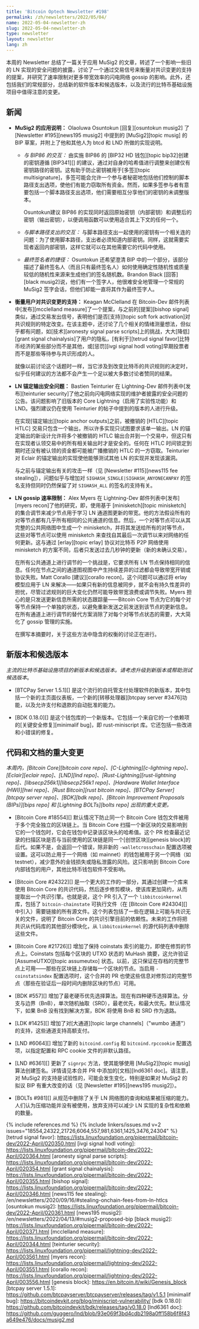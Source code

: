 ```yaml
---
title: 'Bitcoin Optech Newsletter #198'
permalink: /zh/newsletters/2022/05/04/
name: 2022-05-04-newsletter-zh
slug: 2022-05-04-newsletter-zh
type: newsletter
layout: newsletter
lang: zh
---
```

本周的 Newsletter 总结了一篇关于应用 MuSig2 的文章，转述了一个影响一些旧的 LN 实现的安全问题的披露，讨论了一个通过交易信号来衡量对共识变更的支持的提案，并研究了速率限制对更多带宽效率的闪电网络 gossip 的影响。此外，还包括我们的常规部分，总结新的软件版本和候选版本，以及流行的比特币基础设施项目中值得注意的变更。

## 新闻
- **MuSig2 的应用说明：** Olaoluwa Osuntokun [回复][osuntokun musig2] 了[Newsletter #195][news195 musig2] 中提到的 [MuSig2][topic musig] 的 BIP 草案，并附上了他和其他人为 btcd 和 LND 所做的实现说明。

  - *与 BIP86 的交互：* 由实施 BIP86 的 [BIP32 HD 钱包][topic bip32]创建的密钥遵循 [BIP341][] 的建议，通过对自身的哈希值进行调整来创建仅有密钥路径的密钥。这有助于防止密钥被用于[多签][topic multisignature]，多签可能会允许一个参与者秘密地包括他们控制的脚本路径支出选项，使他们有能力窃取所有资金。然而，如果多签参与者有意要包括一个脚本路径支出选项，他们需要相互分享他们的密钥的未调整版本。

    Osuntokun建议 BIP86 的实现同时返回原始密钥（内部密钥）和调整后的密钥（输出密钥），以便调用函数可以使用适合其上下文的任何一个。

  - *<!--interaction-with-scriptpath-spends-->与脚本路径支出的交互：* 与脚本路径支出一起使用的密钥有一个相关连的问题：为了使用脚本路径，支出者必须知道内部密钥。同样，这就需要实现者返回内部密钥，这样它就可以在其他需要它的代码中使用。

  - *<!--shortcut-for-final-signer-->最终签名者的捷径：* Osuntokun 还希望澄清 BIP 中的一个部分，该部分描述了最终签名人（而且只有最终签名人）如何使用确定性随机性或质量较低的随机性来源来生成他们的签名随机数。Brandon Black [回答][black musig2]说，他们有一个签字人，他很难安全地管理一个常规的 MuSig2 签字会话，但他们却能一直将其作为最终签字人。

- **<!--measuring-user-support-for-consensus-changes-->衡量用户对共识变更的支持：** Keagan McClelland 在 Bitcoin-Dev 邮件列表中[发布][mcclelland measure]了一个提案，与之前的[提案][bishop signal]类似，通过交易发出信号，表明他们是否[支持][topic soft fork activation]对共识规则的特定改变。在该主题中，还讨论了几个相关的情绪测量想法，但似乎都有问题，如[技术][aronesty signal parse scripts]上的挑战，大大[降低][grant signal chainalysis]了用户的隐私，[有利于][tetrud signal favor]比特币经济的某些部分而不是其他，或[惩罚][ivgi signal hodl voting]早期投票者而不是那些等待参与共识形成的人。

    就像以前讨论这个话题时一样，当它涉及到改变比特币的共识规则的决定时，似乎任何建议的方法都不会产生一个足以被大多数讨论者赞同的结果。

- **LN 锚定输出安全问题：** Bastien Teinturier 在 Lightning-Dev 邮件列表中[发布][teinturier security]了他之前向闪电网络实现的维护者披露的安全问题的公告。该问题影响了旧版本的 Core Lightning（启用了实验性功能）和 LND。强烈建议仍在使用 Teinturier 的帖子中提到的版本的人进行升级。

  在实现[锚定输出][topic anchor outputs]之前，被撤销的 [HTLC][topic HTLC] 交易只包含一个输出，所以许多实现只试图要求该单一输出。LN 的锚定输出的新设计允许将多个被撤销的 HTLC 输出合并到一个交易中，但这只有在实现者认领交易中的所有相关输出时才是安全的。任何在 HTLC 时间锁定到期时还没有被认领的资金都可能被广播撤销的 HTLC 的一方窃取。Teinturier 对 Eclair 的锚定输出的实现使他能够测试其他 LN 的实现并发现该漏洞。

  与之前与锚定输出有关的攻击一样（见 [Newsletter #115][news115 fee stealing]），问题似乎与增加对 `SIGHASH_SINGLE|SIGHASH_ANYONECANPAY` 的签名支持但同时仍然保留了对 `SIGHASH_ALL` 的签名的支持有关。


- **LN gossip 速率限制：** Alex Myers 在 Lightning-Dev 邮件列表中[发布][myers recon]了他的研究，即，使用基于 [minisketch][topic minisketch] 的集合调节来减少节点用于学习 LN 通道图更新的带宽。他的方法假设所有的对等节点都有几乎所有相同的公共通道的信息。然后，一个对等节点可以从其完整的公共网络图中生成一个 minisketch，并将其发送给所有的对等节点，这些对等节点可以使用 minisketch 来查找自其最后一次调节以来对网络的任何更新。这与通过 [erlay][topic erlay] 协议对比特币 P2P 网络使用 minisketch 的方案不同，后者只发送过去几秒钟的更新（新的未确认交易）。

  在所有公共通道上进行调节的一个挑战是，它要求所有 LN 节点保持相同的信息。任何在节点之间的通道图视图中产生持续差异的过滤都会导致带宽开销或协议失败。Matt Corallo [建议][corallo recon]，这个问题可以通过将 erlay 模型应用于 LN 来解决——如果只有新的信息被同步，就不会有持久性差异的担忧，尽管过滤规则的巨大变化仍然可能导致带宽浪费或调节失败。Myers 担心的是只发送更新信息所需的状态跟踪量——Bitcoin Core 节点为它的每个对等节点保持一个单独的状态，以避免重新发送之前发送到该节点的更新信息。在所有通道上进行调节的替代方案消除了对每个对等节点状态的需要，大大简化了 gossip 管理的实施。

  在撰写本摘要时，关于这些方法中隐含的权衡的讨论正在进行。

## 新版本和候选版本

*主流的比特币基础设施项目的新版本和候选版本。请考虑升级到新版本或帮助测试候选版本*。

- [BTCPay Server 1.5.1][] 是这个流行的自托管支付处理软件的新版本，其中包括一个新的主页面仪表板，一个新的[转移处理器][btcpay server #3476]功能，以及允许支付和退款的自动批准的能力。

- [BDK 0.18.0][] 是这个钱包库的一个新版本。它包括一个来自它的一个依赖项的[关键安全修复][minimalif bug]，即 rust-miniscript 库。它还包括一些改进和小错误的修复。

## 代码和文档的重大变更
*本周内，[Bitcoin Core][bitcoin core repo]、[C-Lightning][c-lightning repo]、[Eclair][eclair repo]、[LND][lnd repo]、[Rust-Lightning][rust-lightning repo]、[libsecp256k1][libsecp256k1 repo]、[Hardware Wallet Interface (HWI)][hwi repo]、[Rust Bitcoin][rust bitcoin repo]、[BTCPay Server][btcpay server repo]、[BDK][bdk repo]、[Bitcoin Improvement Proposals (BIPs)][bips repo] 和 [Lightning BOLTs][bolts repo] 出现的重大变更。*

- [Bitcoin Core #18554][] 默认情况下防止同一个 Bitcoin Core 钱包文件被用于多个完全独立的区块链上。当 Bitcoin Core 扫描一个新区块的交易影响到它的一个钱包时，它会在钱包中记录该区块头的哈希值。这个 PR 检查最近记录的扫描区块是否与当前使用的区块链是同一个[创世区块][genesis block]的后代。如果不是，会返回一个错误，除非新的 `-walletcrosschain` 配置选项被设置。这可以防止用于一个网络（如 mainnet）的钱包被用于另一个网络（如 testnet），减少意外的金钱损失或隐私泄露的风险。这只影响到 Bitcoin Core 内部钱包的用户，其他比特币钱包软件不受影响。

- [Bitcoin Core #24322][] 是一个更大的工作的一部分，其通过创建一个库来使用 Bitcoin Core 的共识代码，然后逐步修剪模块，使该库更加简约，从而提取出一个共识引擎。也就是说，这个 PR 引入了一个 `libbitcoinkernel` 库，包括了 `bitcoin-chainstate` 可执行文件（在 [Bitcoin Core #24304][] 中引入）需要链接的所有源文件。这个列表包括了一些在逻辑上可能与共识无关的文件，说明了 Bitcoin Core 的共识引擎目前的依赖性。未来的工作将把共识从代码库的其他部分模块化，从 `libbitcoinkernel` 的源代码列表中删除这些文件。

- [Bitcoin Core #21726][] 增加了保持 coinstats 索引的能力，即使在修剪的节点上。Coinstats 包括每个区块的 UTXO 状态的 MuHash 摘要，这允许验证 [AssumeUTXO][topic assumeutxo] 状态。以前，这只保证在存档的完整节点上可用——那些在区块链上存储每一个区块的节点。当启用 `-coinstatsindex` 配置选项时，这个合并的 PR 也使这些信息对修剪过的完整节点（那些在验证后一段时间内删除区块的节点）可用。

- [BDK #557][] 增加了最老硬币优先选择算法。现在有四种硬币选择算法。分支与边界（BnB），单次随机抽取（SRD），最老优先，和最大优先。默认情况下，如果 BnB 没有找到解决方案，BDK 将使用 BnB 和 SRD 作为退路。

- [LDK #1425][] 增加了对[大通道][topic large channels]（"wumbo 通道"）的支持，这些通道支持高额支付。

- [LND #6064][] 增加了新的 `bitcoind.config` 和 `bitcoind.rpccookie` 配置选项，以指定配置和 RPC cookie 文件的非默认路径。

- [LND #6361][] 更新了 `signrpc` 方法，使其能够使用 [MuSig2][topic musig] 算法创建签名。详情请见本合并 PR 中添加的[文档][lnd6361 doc]。请注意，对 MuSig2 的支持是试验性的，可能会发生变化，特别是如果对 MuSig2 的拟议 BIP 有重大改变的话（见 [Newsletter #195][news195 musig2]）。

- [BOLTs #981][] 从规范中删除了关于 LN 网络图的查询和结果被压缩的能力。人们认为压缩功能并没有被使用，放弃支持可以减少 LN 实现的复杂性和依赖的数量。

{% include references.md %}
{% include linkers/issues.md v=2 issues="18554,24322,21726,6064,557,981,6361,1425,3476,24304" %}
[tetrud signal favor]: https://lists.linuxfoundation.org/pipermail/bitcoin-dev/2022-April/020350.html
[ivgi signal hodl voting]: https://lists.linuxfoundation.org/pipermail/bitcoin-dev/2022-April/020364.html
[aronesty signal parse scripts]: https://lists.linuxfoundation.org/pipermail/bitcoin-dev/2022-April/020354.html
[grant signal chainalysis]: https://lists.linuxfoundation.org/pipermail/bitcoin-dev/2022-April/020355.html
[bishop signal]: https://lists.linuxfoundation.org/pipermail/bitcoin-dev/2022-April/020346.html
[news115 fee stealing]: /en/newsletters/2020/09/16/#stealing-onchain-fees-from-ln-htlcs
[osuntokun musig2]: https://lists.linuxfoundation.org/pipermail/bitcoin-dev/2022-April/020361.html
[news195 musig2]: /en/newsletters/2022/04/13/#musig2-proposed-bip
[black musig2]: https://lists.linuxfoundation.org/pipermail/bitcoin-dev/2022-April/020371.html
[mcclelland measure]: https://lists.linuxfoundation.org/pipermail/bitcoin-dev/2022-April/020344.html
[teinturier security]: https://lists.linuxfoundation.org/pipermail/lightning-dev/2022-April/003561.html
[myers recon]: https://lists.linuxfoundation.org/pipermail/lightning-dev/2022-April/003551.html
[corallo recon]: https://lists.linuxfoundation.org/pipermail/lightning-dev/2022-April/003556.html
[genesis block]: https://en.bitcoin.it/wiki/Genesis_block
[btcpay server 1.5.1]: https://github.com/btcpayserver/btcpayserver/releases/tag/v1.5.1
[minimalif bug]: https://bitcoindevkit.org/blog/miniscript-vulnerability/
[bdk 0.18.0]: https://github.com/bitcoindevkit/bdk/releases/tag/v0.18.0
[lnd6361 doc]: https://github.com/guggero/lnd/blob/93e069f3bd4cdb2198a0ff158b6f8f43a649e476/docs/musig2.md